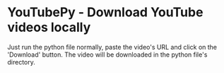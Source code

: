 # YouTubePy - Download YouTube videos locally

Just run the python file normally, paste the video's URL and click on the 'Download' button. The video will be downloaded in the python file's directory.
